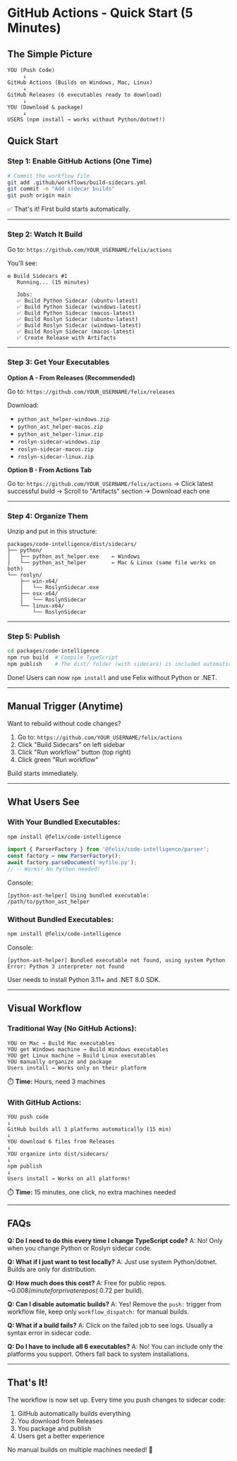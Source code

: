 # GitHub Actions - Quick Start (5 Minutes)

## The Simple Picture

```
YOU (Push Code)
     ↓
GitHub Actions (Builds on Windows, Mac, Linux)
     ↓
GitHub Releases (6 executables ready to download)
     ↓
YOU (Download & package)
     ↓
USERS (npm install → works without Python/dotnet!)
```

## Quick Start

### Step 1: Enable GitHub Actions (One Time)

```bash
# Commit the workflow file
git add .github/workflows/build-sidecars.yml
git commit -m "Add sidecar builds"
git push origin main
```

✅ That's it! First build starts automatically.

---

### Step 2: Watch It Build

Go to: `https://github.com/YOUR_USERNAME/felix/actions`

You'll see:
```
⚙️ Build Sidecars #1
   Running... (15 minutes)

   Jobs:
   ✅ Build Python Sidecar (ubuntu-latest)
   ✅ Build Python Sidecar (windows-latest)
   ✅ Build Python Sidecar (macos-latest)
   ✅ Build Roslyn Sidecar (ubuntu-latest)
   ✅ Build Roslyn Sidecar (windows-latest)
   ✅ Build Roslyn Sidecar (macos-latest)
   ✅ Create Release with Artifacts
```

---

### Step 3: Get Your Executables

**Option A - From Releases (Recommended)**

Go to: `https://github.com/YOUR_USERNAME/felix/releases`

Download:
- `python_ast_helper-windows.zip`
- `python_ast_helper-macos.zip`
- `python_ast_helper-linux.zip`
- `roslyn-sidecar-windows.zip`
- `roslyn-sidecar-macos.zip`
- `roslyn-sidecar-linux.zip`

**Option B - From Actions Tab**

Go to: `https://github.com/YOUR_USERNAME/felix/actions`
→ Click latest successful build
→ Scroll to "Artifacts" section
→ Download each one

---

### Step 4: Organize Them

Unzip and put in this structure:

```
packages/code-intelligence/dist/sidecars/
├── python/
│   ├── python_ast_helper.exe    ← Windows
│   └── python_ast_helper        ← Mac & Linux (same file works on both)
└── roslyn/
    ├── win-x64/
    │   └── RoslynSidecar.exe
    ├── osx-x64/
    │   └── RoslynSidecar
    └── linux-x64/
        └── RoslynSidecar
```

---

### Step 5: Publish

```bash
cd packages/code-intelligence
npm run build  # Compile TypeScript
npm publish    # The dist/ folder (with sidecars) is included automatically
```

Done! Users can now `npm install` and use Felix without Python or .NET.

---

## Manual Trigger (Anytime)

Want to rebuild without code changes?

1. Go to: `https://github.com/YOUR_USERNAME/felix/actions`
2. Click "Build Sidecars" on left sidebar
3. Click "Run workflow" button (top right)
4. Click green "Run workflow"

Build starts immediately.

---

## What Users See

### With Your Bundled Executables:

```bash
npm install @felix/code-intelligence
```

```javascript
import { ParserFactory } from '@felix/code-intelligence/parser';
const factory = new ParserFactory();
await factory.parseDocument('myfile.py');
// ✅ Works! No Python needed!
```

Console:
```
[python-ast-helper] Using bundled executable: /path/to/python_ast_helper
```

### Without Bundled Executables:

```bash
npm install @felix/code-intelligence
```

Console:
```
[python-ast-helper] Bundled executable not found, using system Python
Error: Python 3 interpreter not found
```

User needs to install Python 3.11+ and .NET 8.0 SDK.

---

## Visual Workflow

### Traditional Way (No GitHub Actions):
```
YOU on Mac → Build Mac executables
YOU get Windows machine → Build Windows executables
YOU get Linux machine → Build Linux executables
YOU manually organize and package
Users install → Works only on their platform
```
⏱️ **Time:** Hours, need 3 machines

### With GitHub Actions:
```
YOU push code
↓
GitHub builds all 3 platforms automatically (15 min)
↓
YOU download 6 files from Releases
↓
YOU organize into dist/sidecars/
↓
npm publish
↓
Users install → Works on all platforms!
```
⏱️ **Time:** 15 minutes, one click, no extra machines needed

---

## FAQs

**Q: Do I need to do this every time I change TypeScript code?**
A: No! Only when you change Python or Roslyn sidecar code.

**Q: What if I just want to test locally?**
A: Just use system Python/dotnet. Builds are only for distribution.

**Q: How much does this cost?**
A: Free for public repos. ~$0.008/minute for private repos (~$0.72 per build).

**Q: Can I disable automatic builds?**
A: Yes! Remove the `push:` trigger from workflow file, keep only `workflow_dispatch:` for manual builds.

**Q: What if a build fails?**
A: Click on the failed job to see logs. Usually a syntax error in sidecar code.

**Q: Do I have to include all 6 executables?**
A: No! You can include only the platforms you support. Others fall back to system installations.

---

## That's It!

The workflow is now set up. Every time you push changes to sidecar code:
1. GitHub automatically builds everything
2. You download from Releases
3. You package and publish
4. Users get a better experience

No manual builds on multiple machines needed! 🎉
